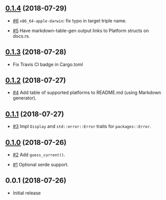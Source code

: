 ## [0.1.4] (2018-07-29)

[0.1.4]: https://github.com/RustSec/platforms-crate/compare/v0.1.3...v0.1.4

* [#6](https://github.com/RustSec/platforms-crate/pull/6)
  `x86_64-apple-darwin`: fix typo in target triple name.

* [#5](https://github.com/RustSec/platforms-crate/pull/5)
  Have markdown-table-gen output links to Platform structs on docs.rs.

## [0.1.3] (2018-07-28)

[0.1.3]: https://github.com/RustSec/platforms-crate/compare/v0.1.2...v0.1.3

* Fix Travis CI badge in Cargo.toml

## [0.1.2] (2018-07-27)

[0.1.2]: https://github.com/RustSec/platforms-crate/compare/v0.1.1...v0.1.2

* [#4](https://github.com/RustSec/platforms-crate/pull/4)
  Add table of supported platforms to README.md (using Markdown generator).

## [0.1.1] (2018-07-27)

[0.1.1]: https://github.com/RustSec/platforms-crate/compare/v0.1.0...v0.1.1

* [#3](https://github.com/RustSec/platforms-crate/pull/3)
  Impl `Display` and `std::error::Error` traits for `packages::Error`.

## [0.1.0] (2018-07-26)

[0.1.0]: https://github.com/RustSec/platforms-crate/compare/v0.0.1...v0.1.0

* [#2](https://github.com/RustSec/platforms-crate/pull/2)
  Add `guess_current()`.

* [#1](https://github.com/RustSec/platforms-crate/pull/1)
  Optional serde support.

## 0.0.1 (2018-07-26)

* Initial release
